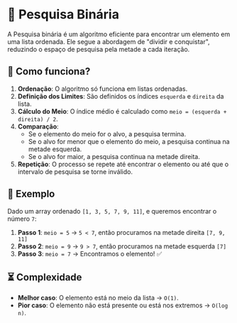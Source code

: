 # 📌 Pesquisa Binária

A Pesquisa binária é um algoritmo eficiente para encontrar um elemento em uma lista ordenada. Ele segue a abordagem de "dividir e conquistar", reduzindo o espaço de pesquisa pela metade a cada iteração.

## 🚀 Como funciona?

1. **Ordenação**: O algoritmo só funciona em listas ordenadas.
2. **Definição dos Limites**: São definidos os índices `esquerda` e `direita` da lista.
3. **Cálculo do Meio**: O índice médio é calculado como `meio = (esquerda + direita) / 2`.
4. **Comparação**:
   - Se o elemento do meio for o alvo, a pesquisa termina.
   - Se o alvo for menor que o elemento do meio, a pesquisa continua na metade esquerda.
   - Se o alvo for maior, a pesquisa continua na metade direita.
5. **Repetição**: O processo se repete até encontrar o elemento ou até que o intervalo de pesquisa se torne inválido.

## 📝 Exemplo

Dado um array ordenado `[1, 3, 5, 7, 9, 11]`, e queremos encontrar o número `7`:

1. **Passo 1**: `meio = 5` → `5 < 7`, então procuramos na metade direita `[7, 9, 11]`
2. **Passo 2**: `meio = 9` → `9 > 7`, então procuramos na metade esquerda `[7]`
3. **Passo 3**: `meio = 7` → Encontramos o elemento! ✅

## ⏳ Complexidade

- **Melhor caso**: O elemento está no meio da lista → `O(1)`.
- **Pior caso**: O elemento não está presente ou está nos extremos → `O(log n)`.